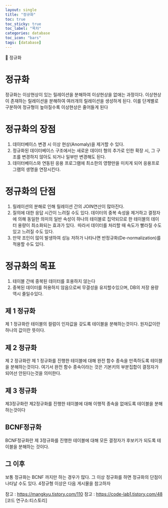 ```yaml
---
layout: single
title: "정규화"
toc: true
toc_sticky: true
toc_label: "목차"
categories: database
toc_icon: "bars"
tags: [database]
---
```

📘 정규화

# 정규화

정규화는 이상현상이 있는 릴레이션을 분해하여 이상현상을 없애는 과정이다. 이상현상이 존재하는 릴레이션을 분해하여 여러개의 릴레이션을 생성하게 된다. 이를 단계별로 구분하여 정규형이 높아질수록 이상현상은 줄어들게 된다

# 정규화의 장점 
1. 데이터베이스 변경 시 이상 현상(Anomaly)을 제거할 수 있다.
2. 정규화된 데이터베이스 구조에서는 새로운 데이터 형의 추가로 인한 확장 시, 그 구조를 변경하지 않아도 되거나 일부만 변경해도 된다.
3. 데이터베이스와 연동된 응용 프로그램에 최소한의 영향만을 미치게 되어 응용프로그램의 생명을 연장시킨다.

# 정규화의 단점
1. 릴레이션의 분해로 인해 릴레이션 간의 JOIN연산이 많아진다.
2. 질의에 대한 응답 시간이 느려질 수도 있다. 데이터의 중복 속성을 제거하고 결정자에 의해 동일한 의미의 일반 속성이 하나의 테이블로 집약되므로 한 테이블의 데이터 용량이 최소화되는 효과가 있다. 
따라서 데이터를 처리할 때 속도가 빨라질 수도 있고 느려질 수도 있다.
3. 만약 조인이 많이 발생하여 성능 저하가 나타나면 반정규화(De-normalization)를 적용할 수도 있다.


# 정규화의 목표
1. 테이블 간에 중복된 데이터를 호용하지 않는다
2. 중복된 데이터를 허용하지 않음으로써 무결성을 유지할수있으며, DB의 저장 용량 역시 줄일수있다.

## 제 1 정규화
제 1 정규화란 테이블의 컬럼이 인자값을 갖도록 테이블을 분해하는것이다. 원자값이란 하나의 값이란 뜻이다.

## 제 2 정규화
제 2 정규화란 제 1 정규화를 진행한 테이블에 대해 완전 함수 종속을 만족하도록 테이블을 분해하는것이다. 여기서 완전 함수 종속이라는 것은 기본키의 부분집합이 결정자가 되어선 안된다는것을 의미한다.

## 제 3 정규화
제3정규화란 제2정규화를 진행한 테이블에 대해 이행적 종속을 없애도록 테이블을 분해하는것이다 

## BCNF정규화
BCNF정규화란 제 3정규화를 진행한 테이블에 대해 모든 결정자가 후보키가 되도록 테이블을 분해하는 것이다.

## 그 이후 
보통 정규화는 BCNF 까지만 하는 경우가 많다. 그 이상 정규화를 하면 정규화의 단점이 나타날 수도 있다.
4정규형 이상은 다음 게시물을 참고하자


참고 : https://mangkyu.tistory.com/110
참고 : https://code-lab1.tistory.com/48 [코드 연구소:티스토리]